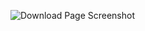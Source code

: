 ![Download Page Screenshot](https://github.com/mahfujalarony/Download_page/blob/main/screenshot13.png)
